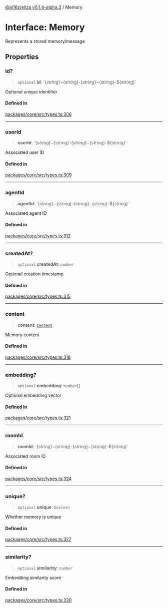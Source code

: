 [@ai16z/eliza v0.1.4-alpha.3](../index.md) / Memory

# Interface: Memory

Represents a stored memory/message

## Properties

### id?

> `optional` **id**: \`$\{string\}-$\{string\}-$\{string\}-$\{string\}-$\{string\}\`

Optional unique identifier

#### Defined in

[packages/core/src/types.ts:306](https://github.com/ai16z/eliza/blob/main/packages/core/src/types.ts#L306)

***

### userId

> **userId**: \`$\{string\}-$\{string\}-$\{string\}-$\{string\}-$\{string\}\`

Associated user ID

#### Defined in

[packages/core/src/types.ts:309](https://github.com/ai16z/eliza/blob/main/packages/core/src/types.ts#L309)

***

### agentId

> **agentId**: \`$\{string\}-$\{string\}-$\{string\}-$\{string\}-$\{string\}\`

Associated agent ID

#### Defined in

[packages/core/src/types.ts:312](https://github.com/ai16z/eliza/blob/main/packages/core/src/types.ts#L312)

***

### createdAt?

> `optional` **createdAt**: `number`

Optional creation timestamp

#### Defined in

[packages/core/src/types.ts:315](https://github.com/ai16z/eliza/blob/main/packages/core/src/types.ts#L315)

***

### content

> **content**: [`Content`](Content.md)

Memory content

#### Defined in

[packages/core/src/types.ts:318](https://github.com/ai16z/eliza/blob/main/packages/core/src/types.ts#L318)

***

### embedding?

> `optional` **embedding**: `number`[]

Optional embedding vector

#### Defined in

[packages/core/src/types.ts:321](https://github.com/ai16z/eliza/blob/main/packages/core/src/types.ts#L321)

***

### roomId

> **roomId**: \`$\{string\}-$\{string\}-$\{string\}-$\{string\}-$\{string\}\`

Associated room ID

#### Defined in

[packages/core/src/types.ts:324](https://github.com/ai16z/eliza/blob/main/packages/core/src/types.ts#L324)

***

### unique?

> `optional` **unique**: `boolean`

Whether memory is unique

#### Defined in

[packages/core/src/types.ts:327](https://github.com/ai16z/eliza/blob/main/packages/core/src/types.ts#L327)

***

### similarity?

> `optional` **similarity**: `number`

Embedding similarity score

#### Defined in

[packages/core/src/types.ts:330](https://github.com/ai16z/eliza/blob/main/packages/core/src/types.ts#L330)
